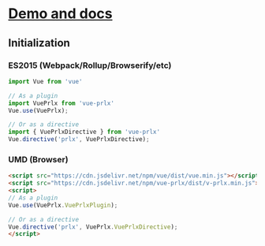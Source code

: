 # [Demo and docs](vue-prlx.surge.sh)

## Initialization

### ES2015 (Webpack/Rollup/Browserify/etc)

```javascript
import Vue from 'vue'

// As a plugin
import VuePrlx from 'vue-prlx'
Vue.use(VuePrlx);

// Or as a directive
import { VuePrlxDirective } from 'vue-prlx'
Vue.directive('prlx', VuePrlxDirective);
```

### UMD (Browser)

```html
<script src="https://cdn.jsdelivr.net/npm/vue/dist/vue.min.js"></script>
<script src="https://cdn.jsdelivr.net/npm/vue-prlx/dist/v-prlx.min.js"></script>
<script>
// As a plugin
Vue.use(VuePrlx.VuePrlxPlugin);

// Or as a directive
Vue.directive('prlx', VuePrlx.VuePrlxDirective);
</script>
```
